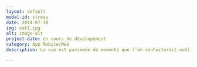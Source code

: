 ```yaml
---
layout: default
modal-id: stress
date: 2014-07-18
img: cat1.jpg
alt: image-alt
project-date: en cours de dévelopement
category: App Mobile/Web
description: La vie est parsemée de moments que l’on souhaiterait oublier. Les chocs, les douleurs passagères ou chroniques peuvent parfois s’estomper et tomber dans l’oublie. Nous souhaitons développer la meilleure application de suivi et de gestion de ces épisodes.

---
```

